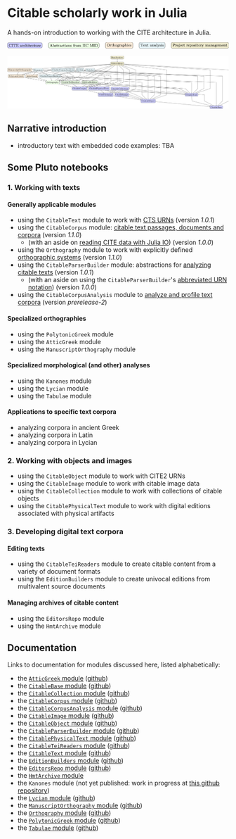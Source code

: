 # Citable scholarly work in Julia

A hands-on introduction to working with the CITE architecture in Julia.


![Color key](./colorkey.png)

![Modules graph](./modules-tikz.png)

## Narrative introduction

- introductory text with embedded code examples: TBA

## Some Pluto notebooks

### 1. Working with texts


#### Generally applicable modules

- using the `CitableText` module to work with [CTS URNs](./cts-urns.html) (version *1.0.1*)
- using the `CitableCorpus` module: [citable text passages, documents and corpora](./texts.html) (version *1.1.0*)
    - (with an aside on [reading CITE data with Julia IO](./julia_io.html)) (version *1.0.0*)
- using the `Orthography` module to work with explicitly defined [orthographic systems](./ortho.html) (version *1.1.0*)
- using the `CitableParserBuilder` module: abstractions for [analyzing citable texts](./textparsing.html) (version *1.0.1*)
    - (with an aside on using the `CitableParserBuilder`'s [abbreviated URN notation](./abbrurns.html))  (version *1.0.0*)
- using the `CitableCorpusAnalysis` module to [analyze and profile text corpora](./analysis.html)  (version *prerelease-2*)


#### Specialized orthographies

- using the `PolytonicGreek` module
- using the `AtticGreek` module
- using the `ManuscriptOrthography` module

#### Specialized morphological (and other) analyses

- using the `Kanones` module
- using the `Lycian` module
- using the `Tabulae` module

#### Applications to specific text corpora

- analyzing corpora in ancient Greek
- analyzing corpora in Latin
- analyzing corpora in Lycian

### 2. Working with objects and images

- using the `CitableObject` module to work with CITE2 URNs
- using the `CitableImage` module to work with citable image data
- using the `CitableCollection` module to work with collections of citable objects
- using the `CitablePhysicalText` module to work with digital editions associated with physical artifacts


### 3. Developing digital text corpora

#### Editing texts

- using the `CitableTeiReaders` module to create citable content from a variety of document formats
- using the `EditionBuilders` module to create univocal editions from multivalent source documents


#### Managing archives of citable content

- using the `EditorsRepo` module
- using the `HmtArchive` module

## Documentation



Links to documentation for modules discussed here, listed alphabetically:


- the [`AtticGreek` module](https://neelsmith.github.io/AtticGreek.jl/stable/) ([github](https://github.com/neelsmith/AtticGreek.jl))
- the [`CitableBase` module](https://cite-architecture.github.io/CitableBase.jl/stable/)  ([github](https://github.com/cite-architecture/CitableBase.jl))
- the [`CitableCollection` module](https://cite-architecture.github.io/CitableCollection.jl/stable/) ([github](https://github.com/cite-architecture/CitableCollection.jl))
- the [`CitableCorpus` module](https://cite-architecture.github.io/CitableCorpus.jl/stable/) ([github](https://github.com/cite-architecture/CitableCorpus.jl))
- the [`CitableCorpusAnalysis` module](https://neelsmith.github.io/CitableCorpusAnalysis.jl/stable/) ([github](https://github.com/neelsmith/CitableCorpusAnalysis.jl))
- the [`CitableImage` module](https://cite-architecture.github.io/CitableImage.jl/stable/) ([github](https://github.com/cite-architecture/CitableImage.jl))
- the [`CitableObject` module](https://cite-architecture.github.io/CitableObject.jl/stable/) ([github](https://github.com/cite-architecture/CitableObject.jl))
- the [`CitableParserBuilder` module](https://neelsmith.github.io/CitableParserBuilder.jl/stable/) ([github](https://github.com/neelsmith/CitableParserBuilder.jl))
- the [`CitablePhysicalText` module](https://cite-architecture.github.io/CitablePhysicalText.jl/stable/) ([github](https://github.com/cite-architecture/CitablePhysicalText.jl))
- the [`CitableTeiReaders` module](https://hcmid.github.io/CitableTeiReaders.jl/stable/) ([github](https://github.com/HCMID/CitableTeiReaders.jl))
- the [`CitableText` module](https://cite-architecture.github.io/CitableText.jl/stable/) ([github](https://github.com/cite-architecture/CitableText.jl))
- the [`EditionBuilders` module](https://hcmid.github.io/EditionBuilders.jl/stable/) ([github](https://github.com/HCMID/EditionBuilders.jl))
- the [`EditorsRepo` module](https://hcmid.github.io/EditorsRepo.jl/stable/) ([github](https://github.com/HCMID/EditorsRepo.jl))
- the [`HmtArchive` module](https://homermultitext.github.io/HmtArchive.jl/stable/)
- the `Kanones` module (not yet published: work in progress at [this github repository](https://github.com/neelsmith/Kanones.jl))
- the [`Lycian` module](https://neelsmith.github.io/Lycian.jl/stable/) ([github](https://github.com/neelsmith/Lycian.jl))
- the [`ManuscriptOrthography` module](https://homermultitext.github.io/ManuscriptOrthography.jl/stable/) ([github](https://github.com/homermultitext/ManuscriptOrthography.jl))
- the [`Orthography` module](https://hcmid.github.io/Orthography.jl/stable/) ([github](https://github.com/HCMID/Orthography.jl))
- the [`PolytonicGreek` module](https://neelsmith.github.io/PolytonicGreek.jl/stable/) ([github](https://github.com/neelsmith/PolytonicGreek.jl))
- the [`Tabulae` module](https://neelsmith.github.io/Tabulae.jl/stable/) ([github](https://github.com/neelsmith/Tabulae.jl/actions))
